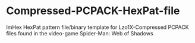 # Compressed-PCPACK-HexPat-file
ImHex HexPat pattern file/binary template for Lzo1X-Compressed PCPACK files found in the video-game Spider-Man: Web of Shadows
